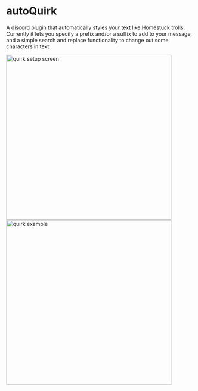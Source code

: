 # autoQuirk
A discord plugin that automatically styles your text like Homestuck trolls. Currently it lets you specify a prefix and/or a suffix to add to your message, and a simple search and replace functionality to change out some characters in text.

<img width="443" alt="quirk setup screen" src="https://i.imgur.com/GBRCURO.png">
<img width="443" alt="quirk example" src="https://i.imgur.com/PVLwuyO.png">
